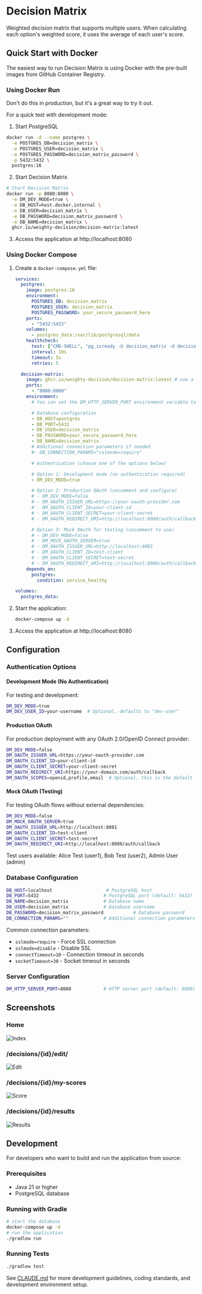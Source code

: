 # Decision Matrix

Weighted decision matrix that supports multiple users. When calculating each option's weighted score, it uses the average of each user's score.

## Quick Start with Docker

The easiest way to run Decision Matrix is using Docker with the pre-built images from GitHub Container Registry.

### Using Docker Run
Don't do this in production, but it's a great way to try it out.

For a quick test with development mode:
1. Start PostgreSQL
```bash
docker run -d --name postgres \
  -e POSTGRES_DB=decision_matrix \
  -e POSTGRES_USER=decision_matrix \
  -e POSTGRES_PASSWORD=decision_matrix_password \
  -p 5432:5432 \
  postgres:16
```
2. Start Decision Matrix
```bash
# Start Decision Matrix
docker run -p 8080:8080 \
  -e DM_DEV_MODE=true \
  -e DB_HOST=host.docker.internal \
  -e DB_USER=decision_matrix \
  -e DB_PASSWORD=decision_matrix_password \
  -e DB_NAME=decision_matrix \
  ghcr.io/weighty-decision/decision-matrix:latest
```
3. Access the application at http://localhost:8080

### Using Docker Compose 

1. Create a `docker-compose.yml` file:
   ```yaml
   services:
     postgres:
       image: postgres:16
       environment:
         POSTGRES_DB: decision_matrix
         POSTGRES_USER: decision_matrix
         POSTGRES_PASSWORD: your_secure_password_here
       ports:
         - "5432:5432"
       volumes:
         - postgres_data:/var/lib/postgresql/data
       healthcheck:
         test: ["CMD-SHELL", "pg_isready -U decision_matrix -d decision_matrix"]
         interval: 10s
         timeout: 5s
         retries: 5

     decision-matrix:
       image: ghcr.io/weighty-decision/decision-matrix:latest # use a specific version in production for version stability
       ports:
         - "8080:8080"
       environment:
         # You can set the DM_HTTP_SERVER_PORT environment variable to change the HTTP server port
   
         # Database configuration
         - DB_HOST=postgres
         - DB_PORT=5432
         - DB_USER=decision_matrix
         - DB_PASSWORD=your_secure_password_here
         - DB_NAME=decision_matrix
         # Additional connection parameters if needed
         #- DB_CONNECTION_PARAMS="sslmode=require"

         # Authentication (choose one of the options below)

         # Option 1: Development mode (no authentication required)
         - DM_DEV_MODE=true

         # Option 2: Production OAuth (uncomment and configure)
         # - DM_DEV_MODE=false
         # - DM_OAUTH_ISSUER_URL=https://your-oauth-provider.com
         # - DM_OAUTH_CLIENT_ID=your-client-id
         # - DM_OAUTH_CLIENT_SECRET=your-client-secret
         # - DM_OAUTH_REDIRECT_URI=http://localhost:8080/auth/callback

         # Option 3: Mock OAuth for testing (uncomment to use)
         # - DM_DEV_MODE=false
         # - DM_MOCK_OAUTH_SERVER=true
         # - DM_OAUTH_ISSUER_URL=http://localhost:8081
         # - DM_OAUTH_CLIENT_ID=test-client
         # - DM_OAUTH_CLIENT_SECRET=test-secret
         # - DM_OAUTH_REDIRECT_URI=http://localhost:8080/auth/callback
       depends_on:
         postgres:
           condition: service_healthy

   volumes:
     postgres_data:
   ```

2. Start the application:
   ```bash
   docker-compose up -d
   ```

3. Access the application at http://localhost:8080

## Configuration

### Authentication Options

#### Development Mode (No Authentication)
For testing and development:
```bash
DM_DEV_MODE=true
DM_DEV_USER_ID=your-username  # Optional, defaults to "dev-user"
```

#### Production OAuth
For production deployment with any OAuth 2.0/OpenID Connect provider:
```bash
DM_DEV_MODE=false
DM_OAUTH_ISSUER_URL=https://your-oauth-provider.com
DM_OAUTH_CLIENT_ID=your-client-id
DM_OAUTH_CLIENT_SECRET=your-client-secret
DM_OAUTH_REDIRECT_URI=https://your-domain.com/auth/callback
DM_OAUTH_SCOPES=openid,profile,email  # Optional, this is the default
```

#### Mock OAuth (Testing)
For testing OAuth flows without external dependencies:
```bash
DM_DEV_MODE=false
DM_MOCK_OAUTH_SERVER=true
DM_OAUTH_ISSUER_URL=http://localhost:8081
DM_OAUTH_CLIENT_ID=test-client
DM_OAUTH_CLIENT_SECRET=test-secret
DM_OAUTH_REDIRECT_URI=http://localhost:8080/auth/callback
```

Test users available: Alice Test (user1), Bob Test (user2), Admin User (admin)

### Database Configuration

```bash
DB_HOST=localhost                    # PostgreSQL host
DB_PORT=5432                        # PostgreSQL port (default: 5432)
DB_NAME=decision_matrix             # Database name
DB_USER=decision_matrix             # Database username
DB_PASSWORD=decision_matrix_password           # Database password
DB_CONNECTION_PARAMS=""             # Additional connection parameters
```

Common connection parameters:
- `sslmode=require` - Force SSL connection
- `sslmode=disable` - Disable SSL
- `connectTimeout=10` - Connection timeout in seconds
- `socketTimeout=30` - Socket timeout in seconds

### Server Configuration

```bash
DM_HTTP_SERVER_PORT=8080            # HTTP server port (default: 8080)
```

## Screenshots
### Home
![Index](docs/resources/index.png)
### /decisions/{id}/edit/
![Edit](docs/resources/edit.png)
### /decisions/{id}/my-scores
![Score](docs/resources/score.png)
### /decisions/{id}/results
![Results](docs/resources/results.png)

## Development

For developers who want to build and run the application from source:

### Prerequisites
- Java 21 or higher
- PostgreSQL database

### Running with Gradle
```bash
# start the database
docker-compose up -d
# run the application
./gradlew run
```

### Running Tests
```bash
./gradlew test
```

See [CLAUDE.md](CLAUDE.md) for more development guidelines, coding standards, and development environment setup.
